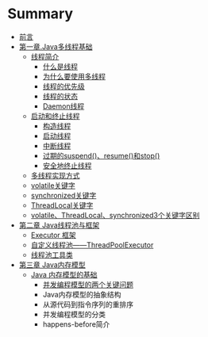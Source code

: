 # Summary

* [前言](README.md)
* [第一章.Java多线程基础](di-yi-7ae0-java-duo-xian-cheng-ji-chu.md)
  * [线程简介](di-yi-7ae0-java-duo-xian-cheng-ji-chu/11-xian-cheng-jian-jie.md)
    * [什么是线程](di-yi-7ae0-java-duo-xian-cheng-ji-chu/11-xian-cheng-jian-jie/shi-yao-shi-xian-cheng.md)
    * [为什么要使用多线程](di-yi-7ae0-java-duo-xian-cheng-ji-chu/11-xian-cheng-jian-jie/wei-shi-yao-yao-shi-yong-duo-xian-cheng.md)
    * [线程的优先级](di-yi-7ae0-java-duo-xian-cheng-ji-chu/11-xian-cheng-jian-jie/xian-cheng-you-xian-ji.md)
    * [线程的状态](di-yi-7ae0-java-duo-xian-cheng-ji-chu/11-xian-cheng-jian-jie/xian-cheng-zhuang-tai.md)
    * [Daemon线程](di-yi-7ae0-java-duo-xian-cheng-ji-chu/11-xian-cheng-jian-jie/daemonxian-cheng.md)
  * [启动和终止线程](di-yi-7ae0-java-duo-xian-cheng-ji-chu/qi-dong-he-zhong-zhi-xian-cheng.md)
    * [构造线程](di-yi-7ae0-java-duo-xian-cheng-ji-chu/qi-dong-he-zhong-zhi-xian-cheng/gou-zao-xian-cheng.md)
    * [启动线程](di-yi-7ae0-java-duo-xian-cheng-ji-chu/qi-dong-he-zhong-zhi-xian-cheng/qi-dong-xian-cheng.md)
    * [中断线程](di-yi-7ae0-java-duo-xian-cheng-ji-chu/qi-dong-he-zhong-zhi-xian-cheng/zhong-duan-xian-cheng.md)
    * [过期的suspend\(\)、resume\(\)和stop\(\)](di-yi-7ae0-java-duo-xian-cheng-ji-chu/qi-dong-he-zhong-zhi-xian-cheng/guo-qi-de-suspend-resume-he-stop.md)
    * [安全地终止线程](di-yi-7ae0-java-duo-xian-cheng-ji-chu/qi-dong-he-zhong-zhi-xian-cheng/an-quan-di-zhong-zhi-xian-cheng.md)
  * [多线程实现方式](di-yi-7ae0-java-duo-xian-cheng-ji-chu/1duo-xian-cheng-shi-xian-fang-shi.md)
  * [volatile关键字](di-yi-7ae0-java-duo-xian-cheng-ji-chu/volatile-guan-jian-zi.md)
  * [synchronized关键字](di-yi-7ae0-java-duo-xian-cheng-ji-chu/synchronized-guan-jian-zi.md)
  * [ThreadLocal关键字](di-yi-7ae0-java-duo-xian-cheng-ji-chu/threadlocalguan-jian-zi.md)
  * [volatile、ThreadLocal、synchronized3个关键字区别](di-yi-7ae0-java-duo-xian-cheng-ji-chu/volatilethreadlocalsynchronized3ge-guan-jian-zi-qu-bie.md)
* [第二章 Java线程池与框架](di-er-zhang-java-xian-cheng-chi-yu-kuang-jia.md)
  * [Executor 框架](di-er-zhang-java-xian-cheng-chi-yu-kuang-jia/executor-kuang-jia-yu-xian-cheng-chi.md)
  * [自定义线程池——ThreadPoolExecutor](di-er-zhang-java-xian-cheng-chi-yu-kuang-jia/zi-ding-yi-xian-cheng-chi-2014-2014-threadpoolexecutor.md)
  * [线程池工具类](di-er-zhang-java-xian-cheng-chi-yu-kuang-jia/xian-cheng-chi-gong-ju-lei.md)
* [第三章 Java内存模型](di-san-zhang-java-nei-cun-mo-xing.md)
  * [Java 内存模型的基础](di-san-zhang-java-nei-cun-mo-xing/java-nei-cun-mo-xing-de-ji-chu.md)
    * [并发编程模型的两个关键问题](di-san-zhang-java-nei-cun-mo-xing/java-nei-cun-mo-xing-de-ji-chu/bing-fa-bian-cheng-mo-xing-de-liang-ge-guan-jian-wen-ti.md)
    * Java内存模型的抽象结构
    * 从源代码到指令序列的重排序
    * 并发编程模型的分类
    * happens-before简介

